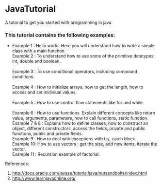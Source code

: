 # JavaTutorial
A tutorial to get you started with programming in java. <br/>

<h3>This tutorial contains the following examples:</h3>
<ul>
<li>
Example 1 : Hello world. Here you will understand how to write a simple class with a main function.</li>
Example 2 : To understand how to use some of the primitive datatypes: int, double and boolean.<br/><br/>
Example 3 : To use conditional operators, including compound conditions.<br/><br/>
Example 4 : How to initialize arrays, how to get the length, how to access and set inidiviual values.<br/><br/>
Example 5 : How to use control flow statements like for and while.<br/><br/>
Example 6 : How to use functions. Explain different concepts like return value, arguments, parameters, how to call functions, static function.<br/>
Example 7 & 8 : Explains how to define classes, how to construct an object, different constructors, access the fields, private and public functions, public and private fields.<br/>
Example 9 : How to deal with exceptions with try, catch block.<br/>
Example 10: How to use vectors : get the size, add new items, iterate the vector.<br/>
Example 11 : Recursion example of factorial.<br/>
</ul>

References:
1. http://docs.oracle.com/javase/tutorial/java/nutsandbolts/index.html
2. http://www.learnjavaonline.org/
